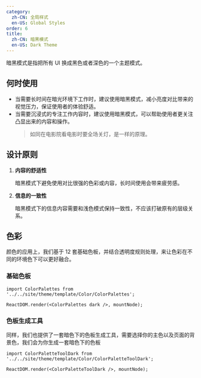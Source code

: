 ```yaml
---
category:
  zh-CN: 全局样式
  en-US: Global Styles
order: 6
title:
  zh-CN: 暗黑模式
  en-US: Dark Theme
---
```


暗黑模式是指把所有 UI 换成黑色或者深色的一个主题模式。

## 何时使用

- 当需要长时间在暗光环境下工作时，建议使用暗黑模式，减小亮度对比带来的视觉压力，保证使用者的体验舒适。
- 当需要沉浸式的专注工作内容时，建议使用暗黑模式，可以帮助使用者更关注凸显出来的内容和操作。
  > 如同在电影院看电影时要全场关灯，是一样的原理。

## 设计原则

1. **内容的舒适性**

   暗黑模式下避免使用对比很强的色彩或内容，长时间使用会带来疲劳感。

2. **信息的一致性**

   暗黑模式下的信息内容需要和浅色模式保持一致性，不应该打破原有的层级关系。

## 色彩

颜色的应用上，我们基于 12 套基础色板，并结合透明度规则处理，来让色彩在不同的环境色下可以更好融合。

### 基础色板

```__react
import ColorPalettes from '../../site/theme/template/Color/ColorPalettes';

ReactDOM.render(<ColorPalettes dark />, mountNode);
```

### 色板生成工具

同样，我们也提供了一套暗色下的色板生成工具，需要选择你的主色以及页面的背景色，我们会为你生成一套暗色下的色板

```__react
import ColorPaletteToolDark from '../../site/theme/template/Color/ColorPaletteToolDark';

ReactDOM.render(<ColorPaletteToolDark />, mountNode);
```
